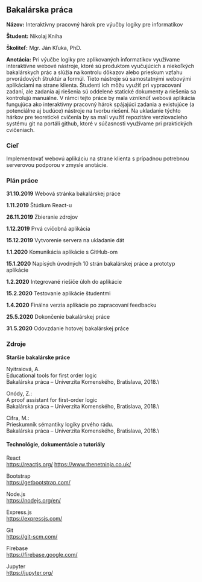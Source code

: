 ## Bakalárska práca

**Názov:** Interaktívny pracovný hárok pre výučby logiky pre informatikov

**Študent:** Nikolaj Kniha  

**Školiteľ:** Mgr. Ján Kľuka, PhD.

**Anotácia:** Pri výučbe logiky pre aplikovaných informatikov využívame interaktívne webové nástroje, ktoré sú produktom vyučujúcich a niekoľkých bakalárskych prác a slúžia na kontrolu dôkazov alebo prieskum vzťahu prvorádových štruktúr a formúl. Tieto nástroje sú samostatnými webovými aplikáciami na strane klienta. Študenti ich môžu využiť pri vypracovaní zadaní, ale zadania aj riešenia sú oddelené statické dokumenty a riešenia sa kontrolujú manuálne.
V rámci tejto práce by mala vzniknúť webová aplikácia fungujúca ako interaktívny pracovný hárok spájajúci zadania a existujúce (a potenciálne aj budúce) nástroje na tvorbu riešení. Na ukladanie týchto hárkov pre teoretické cvičenia by sa mali využiť repozitáre verziovacieho systému git na portáli github, ktoré v súčasnosti využívame pri praktických cvičeniach.

### Cieľ 
Implementovať webovú aplikáciu na strane klienta s prípadnou potrebnou serverovou podporou v zmysle anotácie.


### Plán práce

**31.10.2019** Webová stránka bakalárskej práce

**1.11.2019** Štúdium React-u

**26.11.2019** Zbieranie zdrojov

**1.12.2019** Prvá cvičobná aplikácia

**15.12.2019** Vytvorenie servera na ukladanie dát

**1.1.2020** Komunikácia aplikácie s GitHub-om

**15.1.2020** Napísých úvodných 10 strán bakalárskej práce a prototyp aplikácie

**1.2.2020** Integrované riešiče úloh do aplikácie

**15.2.2020** Testovanie aplikácie študentmi

**1.4.2020** Finálna verzia aplikácie po zapracovaní feedbacku

**25.5.2020** Dokončenie bakalárskej práce

**31.5.2020** Odovzdanie hotovej bakalárskej práce


### Zdroje

**Staršie bakalárske práce**

Nyitraiová, A.\
Educational tools for first order logic\
Bakalárska práca – Univerzita Komenského, Bratislava, 2018.\

Onódy, Z.:\
A proof assistant for first-order logic\
Bakalárska práca – Univerzita Komenského, Bratislava, 2018.\

Cifra, M.:\
Prieskumník sémantiky logiky prvého rádu.\
Bakalárska práca – Univerzita Komenského, Bratislava, 2018.\

#### Technológie, dokumentácie a tutoriály

React\
https://reactjs.org/
https://www.thenetninja.co.uk/

Bootstrap\
https://getbootstrap.com/

Node.js\
https://nodejs.org/en/

Express.js\
https://expressjs.com/

Git\
https://git-scm.com/

Firebase\
https://firebase.google.com/

Jupyter\
https://jupyter.org/





